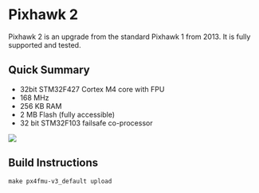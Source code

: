 # Pixhawk 2

Pixhawk 2 is an upgrade from the standard Pixhawk 1 from 2013. It is fully supported and tested.

## Quick Summary

* 32bit STM32F427 Cortex M4 core with FPU
* 168 MHz
* 256 KB RAM
* 2 MB Flash \(fully accessible\)
* 32 bit STM32F103 failsafe co-processor

![](/assets/pixhawk2.jpg)

## Build Instructions

`make px4fmu-v3_default upload`





